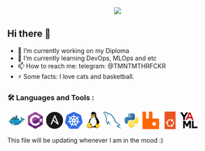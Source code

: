 <div id="header" align="center">
  <img src="https://media.giphy.com/media/ND6xkVPaj8tHO/giphy.gif?cid=790b7611kxcbv9q46b4zhin52dyfn36td7mt66i41m3dg1hb&ep=v1_gifs_search&rid=giphy.gif&ct=g" width="400"/>
</div>

## Hi there 👋

- 🔭 I’m currently working on my Diploma
- 🌱 I’m currently learning DevOps, MLOps and etc
- 📫 How to reach me: telegram: @TMNTMTHRFCKR
- ⚡ Some facts: I love cats and basketball. 

### :hammer_and_wrench: Languages and Tools :

<div>
  <img src="https://github.com/devicons/devicon/blob/master/icons/docker/docker-original.svg" title="Docker" alt="Docker" width="40" height="40"/>
  <img src="https://github.com/devicons/devicon/blob/master/icons/csharp/csharp-original.svg" title="Csharp" alt="Csharp" width="40" height="40"/>
  <img src="https://github.com/devicons/devicon/blob/master/icons/ansible/ansible-original.svg" title="Ansible" alt="Ansible" width="40" height="40"/>
  <img src="https://github.com/devicons/devicon/blob/master/icons/kubernetes/kubernetes-original.svg" title="Kubernetes" alt="Kubernetes" width="40" height="40"/>
  <img src="https://github.com/devicons/devicon/blob/master/icons/linux/linux-original.svg" title="Linux" alt="Linux" width="40" height="40"/>
  <img src="https://github.com/devicons/devicon/blob/master/icons/mysql/mysql-original.svg" title="MySQL" alt="MySQL" width="40" height="40"/>
  <img src="https://github.com/devicons/devicon/blob/master/icons/python/python-original.svg" title="Python" alt="Python" width="40" height="40"/>
  <img src="https://github.com/devicons/devicon/blob/master/icons/rabbitmq/rabbitmq-original.svg" title="RabbitMQ" alt="RabbitMQ" width="40" height="40"/>
  <img src="https://github.com/devicons/devicon/blob/master/icons/ubuntu/ubuntu-original.svg" title="Ubuntu" alt="Ubuntu" width="40" height="40"/>
  <img src="https://github.com/devicons/devicon/blob/master/icons/yaml/yaml-original.svg" title="YAML" alt="YAML" width="40" height="40"/>
</div>

This file will be updating whenever I am in the mood :)

